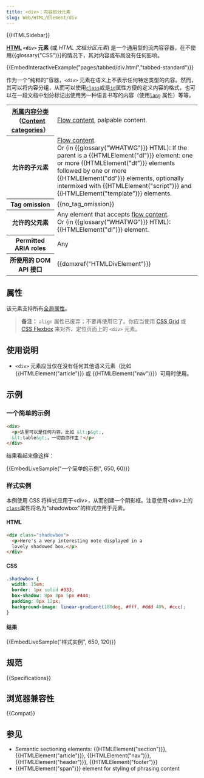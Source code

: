 ```yaml
---
title: <div>：内容划分元素
slug: Web/HTML/Element/div
---
```


{{HTMLSidebar}}

**[HTML](/zh-CN/docs/Web/HTML) `<div>` 元素** (或 _HTML 文档分区元素_) 是一个通用型的流内容容器，在不使用{{glossary("CSS")}}的情况下，其对内容或布局没有任何影响。

{{EmbedInteractiveExample("pages/tabbed/div.html","tabbed-standard")}}

作为一个"纯粹的"容器，`<div>` 元素在语义上不表示任何特定类型的内容。然而，其可以将内容分组，从而可以使用[`class`](/zh-CN/docs/Web/HTML/Global_attributes#class)或是[`id`](/zh-CN/docs/Web/HTML/Global_attributes#id)属性方便的定义内容的格式，也可以在一段文档中划分标记出使用另一种语言书写的内容（使用[`lang`](/zh-CN/docs/Web/HTML/Global_attributes#lang) 属性）等等。

<table class="properties">
 <tbody>
  <tr>
   <th scope="row"><a href="/zh-CN/docs/Web/Guide/HTML/Content_categories">所属内容分类</a>（<a href="/zh-CN/docs/Web/HTML/Content_categories">Content categories</a>）</th>
   <td><a href="/zh-CN/docs/Web/HTML/Content_categories#Flow_content">Flow content</a>, palpable content.</td>
  </tr>
  <tr>
   <th scope="row">允许的子元素</th>
   <td><a href="/zh-CN/docs/Web/HTML/Content_categories#Flow_content">Flow content</a>.<br>
    Or (in {{glossary("WHATWG")}} HTML): If the parent is a {{HTMLElement("dl")}} element: one or more {{HTMLElement("dt")}} elements followed by one or more {{HTMLElement("dd")}} elements, optionally intermixed with {{HTMLElement("script")}} and {{HTMLElement("template")}} elements.</td>
  </tr>
  <tr>
   <th scope="row">Tag omission</th>
   <td>{{no_tag_omission}}</td>
  </tr>
  <tr>
   <th scope="row">允许的父元素</th>
   <td>Any element that accepts <a href="/zh-CN/docs/Web/HTML/Content_categories#Flow_content">flow content</a>.<br>
    Or (in {{glossary("WHATWG")}} HTML): {{HTMLElement("dl")}} element.</td>
  </tr>
  <tr>
   <th scope="row">Permitted ARIA roles</th>
   <td>Any</td>
  </tr>
  <tr>
   <th scope="row">所使用的 DOM API 接口</th>
   <td>{{domxref("HTMLDivElement")}}</td>
  </tr>
 </tbody>
</table>

## 属性

该元素支持所有[全局属性](/zh-CN/docs/Web/HTML/Global_attributes)。

> **备注：** `align` 属性已废弃；不要再使用它了。你应当使用 [CSS Grid](/zh-CN/docs/Web/CSS/CSS_grid_layout) 或 [CSS Flexbox](/zh-CN/docs/Learn/CSS/CSS_layout/Flexbox) 来对齐、定位页面上的 `<div>` 元素。

## 使用说明

- `<div>` 元素应当仅在没有任何其他语义元素（比如 {{HTMLElement("article")}} 或 {{HTMLElement("nav")}}）可用时使用。

## 示例

### 一个简单的示例

```html
<div>
  <p>这里可以是任何内容，比如 &lt;p&gt;,
  &lt;table&gt;，一切由你作主！</p>
</div>
```

结果看起来像这样：

{{EmbedLiveSample("一个简单的示例", 650, 60)}}

### 样式实例

本例使用 CSS 将样式应用于\<div>，从而创建一个阴影框。注意使用\<div>上的 [`class`](/zh-CN/docs/Web/HTML/Global_attributes#class)属性将名为"shadowbox"的样式应用于元素。

#### HTML

```html
<div class="shadowbox">
  <p>Here's a very interesting note displayed in a
  lovely shadowed box.</p>
</div>
```

#### CSS

```css
.shadowbox {
  width: 15em;
  border: 1px solid #333;
  box-shadow: 8px 8px 5px #444;
  padding: 8px 12px;
  background-image: linear-gradient(180deg, #fff, #ddd 40%, #ccc);
}
```

#### 结果

{{EmbedLiveSample("样式实例", 650, 120)}}

## 规范

{{Specifications}}

## 浏览器兼容性

{{Compat}}

## 参见

- Semantic sectioning elements: {{HTMLElement("section")}}, {{HTMLElement("article")}}, {{HTMLElement("nav")}}, {{HTMLElement("header")}}, {{HTMLElement("footer")}}
- {{HTMLElement("span")}} element for styling of phrasing content
